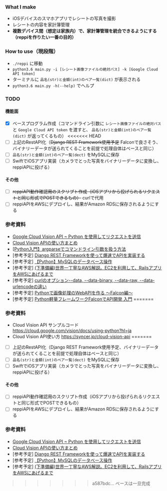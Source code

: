 ### What I make
* iOSデバイスのスマホアプリでレシートの写真を撮影
* レシートの内容を家計簿管理
* **複数デバイス間（想定は家族内）で、家計簿管理を統合できるようにする（reppiを作りたい一番の目的）**

### How to use（現段階）
* `./reppi` に移動
* `python3.6 main.py -i [レシート画像ファイルの絶対パス] -k [Google Cloud API token]`
* ターミナルに `品名(str)と金額(int)のペア一覧(dict)` が表示される
* `python3.6 main.py -h(--help)` でヘルプ

### TODO
#### 機能面
- [x] ベースプログラム作成（コマンドライン引数に `レシート画像ファイルの絶対パス` と `Google Cloud API token` を渡すと、 `品名(str)と金額(int)のペア一覧(dict)` が返ってくるもの）
<<<<<<< HEAD
- [ ] 上記のRestAPI化（~~Django REST Framework使用予定~~ Falconで良さそう、バイナリーデータが送られてくることを前提で処理自体はベースと同じ）
- [ ] `品名(str)と金額(int)のペア一覧(dect)` をMySQLに保存
- [ ] SwiftでiOSアプリ実装（カメラでとった写真をバイナリーデータに変換し、reppiAPIに投げる）
#### その他
- [ ] ~~reppiAPI動作確認用のスクリプト作成（iOSアプリから投げられるリクエストと同じ形式でPOSTできるもの）~~ curlで代用
- [ ] reppiAPIをAWSにデプロイし、結果がAmazon RDSに保存されるようにする

### 参考資料
* [Google Cloud Vision API ~ Python を使用してリクエストを送信](https://cloud.google.com/vision/docs/using-python?hl=ja)
* [Cloud Vision APIの使い方まとめ](https://syncer.jp/cloud-vision-api)
* [[Python入門】argparseでコマンドライン引数を扱う方法](https://www.sejuku.net/blog/23647)
* [参考予定] [Django REST Frameworkを使って爆速でAPIを実装する](https://qiita.com/kimihiro_n/items/86e0a9e619720e57ecd8)
* [参考予定] [【Python】MySQLのデータベース操作](https://algorithm.joho.info/programming/python/sample-code-mysql-py/)
* [参考予定] [(下準備編)世界一丁寧なAWS解説。EC2を利用して、RailsアプリをAWSにあげるまで](https://qiita.com/naoki_mochizuki/items/f795fe3e661a3349a7ce)
* [参考予定] [curlのオプション--data, --data-binary, --data-raw, --data-urlencodeの違い](https://qiita.com/aosho235/items/d89bb027db0c5662d8c5)
* [参考予定] [Pythonで画像処理のWebAPIを作る ～Falcon編～](http://blog.apitore.com/2017/09/27/python-webapi-falcon/)
* [参考予定] [Python軽量フレームワークFalconでAPI開発 入門](https://qiita.com/shimakaze_soft/items/166071b17dd286e8913b)
=======
### 参考資料
* Cloud Vision API サンプルコード
https://cloud.google.com/vision/docs/using-python?hl=ja
* Cloud Vision API使い方
https://syncer.jp/cloud-vision-api
=======
- [ ] 上記のRestAPI化（Django REST Framework使用予定、バイナリーデータが送られてくることを前提で処理自体はベースと同じ）
- [ ] `品名(str)と金額(int)のペア一覧(dect)` をMySQLに保存
- [ ] SwiftでiOSアプリ実装（カメラでとった写真をバイナリーデータに変換し、reppiAPIに投げる）
#### その他
- [ ] reppiAPI動作確認用のスクリプト作成（iOSアプリから投げられるリクエストと同じ形式でPOSTできるもの）
- [ ] reppiAPIをAWSにデプロイし、結果がAmazon RDSに保存されるようにする

### 参考資料
* [Google Cloud Vision API ~ Python を使用してリクエストを送信](https://cloud.google.com/vision/docs/using-python?hl=ja)
* [Cloud Vision APIの使い方まとめ](https://syncer.jp/cloud-vision-api)
* [参考予定] [Django REST Frameworkを使って爆速でAPIを実装する](https://qiita.com/kimihiro_n/items/86e0a9e619720e57ecd8)
* [参考予定] [【Python】MySQLのデータベース操作](https://algorithm.joho.info/programming/python/sample-code-mysql-py/)
* [参考予定] [(下準備編)世界一丁寧なAWS解説。EC2を利用して、RailsアプリをAWSにあげるまで](https://qiita.com/naoki_mochizuki/items/f795fe3e661a3349a7ce)
>>>>>>> a587bdc... ベースは一旦完成
